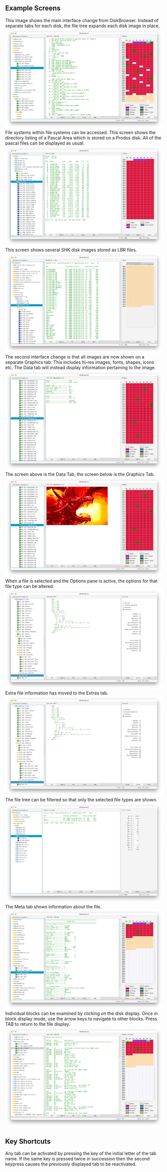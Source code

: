 ## Example Screens
This image shows the main interface change from DiskBrowser. Instead of separate tabs
 for each disk, the file tree expands each disk image in place.
![Teaser](Screen1.png?raw=true "Data screen")
File systems within file systems can be accessed. This screen shows the directory
listing of a Pascal Area which is stored on a Prodos disk. All of the pascal files can
be displayed as usual.
![Teaser](teaser7.png?raw=true "Pascal area on a prodos disk image")
This screen shows several SHK disk images stored as LBR files.
![Teaser](teaser8.png?raw=true "SHK files on a prodos disk image")
The second interface change is that all images are now shown on a separate Graphics tab. This includes hi-res images, fonts, shapes, icons etc. The Data tab will instead display information pertaining to the image.
![Teaser](pic01.png?raw=true "Data Tab")
The screen above is the Data Tab, the screen below is the Graphics Tab.
![Teaser](pic02.png?raw=true "Graphics Tab")
When a file is selected and the Options pane is active, the options for that file type can be altered.
![Applesoft](applesoft.png?raw=true "Applesoft options")
Extra file information has moved to the Extras tab.
![Extras](extras.png?raw=true "Applesoft Extras Tab")
The file tree can be filtered so that only the selected file types are shown.
![Filter](teaser4.png?raw=true "File Filter")
The Meta tab shows information about the file.
![Meta](Meta.png?raw=true "Meta Tab")
Individual blocks can be examined by clicking on the disk display. Once in block display mode, use the arrow keys to navigate to other blocks. Press TAB to return to the file display.
![Block](Block.png?raw=true "Block Display")

## Key Shortcuts
Any tab can be activated by pressing the key of the initial letter of the tab name. If the same key is pressed twice in succession then the second keypress causes the previously displayed tab to be reactivated.